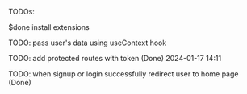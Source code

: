 TODOs:

$done install extensions

TODO: pass user's data using useContext hook

TODO: add protected routes with token (Done) 2024-01-17 14:11

TODO: when signup or login successfully redirect user to home page (Done)
